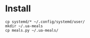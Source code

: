 # Install
```shell
cp systemd/* ~/.config/systemd/user/
mkdir ~/.ua-meals
cp meals.py ~/.ua-meals/
```
